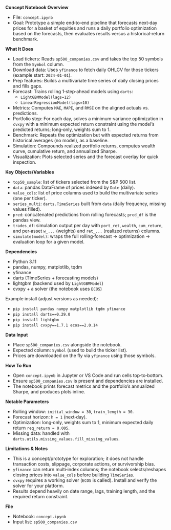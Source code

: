 **Concept Notebook Overview**

- File: `concept.ipynb`
- Goal: Prototype a simple end‑to‑end pipeline that forecasts next‑day prices for a basket of equities and runs a daily portfolio optimization based on the forecasts, then evaluates results versus a historical‑return benchmark.

**What It Does**

- Load tickers: Reads `sp500_companies.csv` and takes the top 50 symbols from the `Symbol` column.
- Download data: Uses `yfinance` to fetch daily OHLCV for those tickers (example start: `2024‑01‑01`).
- Prep features: Builds a multivariate time series of daily closing prices and fills gaps.
- Forecast: Trains rolling 1‑step‑ahead models using `darts`:
  - `LightGBMModel(lags=12)`
  - `LinearRegressionModel(lags=10)`
- Metrics: Computes `MAE`, `MAPE`, and `RMSE` on the aligned actuals vs. predictions.
- Portfolio step: For each day, solves a minimum‑variance optimization in `cvxpy` with a minimum expected return constraint using the model’s predicted returns; long‑only, weights sum to 1.
- Benchmark: Repeats the optimization but with expected returns from historical averages (no model), as a baseline.
- Simulation: Compounds realized portfolio returns, computes wealth curve, cumulative return, and annualized Sharpe.
- Visualization: Plots selected series and the forecast overlay for quick inspection.

**Key Objects/Variables**

- `top50_sample`: list of tickers selected from the S&P 500 list.
- `data`: pandas DataFrame of prices indexed by `Date` (daily).
- `value_cols`: list of price columns used to build the multivariate series (one per ticker).
- `series_multi`: `darts.TimeSeries` built from `data` (daily frequency, missing values filled).
- `pred`: concatenated predictions from rolling forecasts; `pred_df` is the pandas view.
- `trades_df`: simulation output per day with `port_ret`, `wealth`, `cum_return`, and per‑asset `w_...` (weights) and `ret_...` (realized returns) columns.
- `simulate(model)`: wraps the full rolling‑forecast → optimization → evaluation loop for a given model.

**Dependencies**

- Python 3.11 
- pandas, numpy, matplotlib, tqdm
- yfinance
- darts (TimeSeries + forecasting models)
- lightgbm (backend used by `LightGBMModel`)
- cvxpy + a solver (the notebook uses `ECOS`)

Example install (adjust versions as needed):

- `pip install pandas numpy matplotlib tqdm yfinance` 
- `pip install darts==0.29.0`
- `pip install lightgbm`
- `pip install cvxpy==1.7.1 ecos==2.0.14`

**Data Input**

- Place `sp500_companies.csv` alongside the notebook.
- Expected column: `Symbol` (used to build the ticker list).
- Prices are downloaded on the fly via `yfinance` using those symbols.

**How To Run**

- Open `concept.ipynb` in Jupyter or VS Code and run cells top‑to‑bottom.
- Ensure `sp500_companies.csv` is present and dependencies are installed.
- The notebook prints forecast metrics and the portfolio’s annualized Sharpe, and produces plots inline.

**Notable Parameters**

- Rolling window: `initial_window = 30`, `train_length = 30`.
- Forecast horizon: `h = 1` (next‑day).
- Optimization: long‑only, weights sum to 1, minimum expected daily return `req_return = 0.005`.
- Missing data: handled with `darts.utils.missing_values.fill_missing_values`.

**Limitations & Notes**

- This is a concept/prototype for exploration; it does not handle transaction costs, slippage, corporate actions, or survivorship bias.
- `yfinance` can return multi‑index columns; the notebook selects/reshapes closing prices into `value_cols` before building `TimeSeries`.
- `cvxpy` requires a working solver (`ECOS` is called). Install and verify the solver for your platform.
- Results depend heavily on date range, lags, training length, and the required return constraint.

**File**

- Notebook: `concept.ipynb`
- Input list: `sp500_companies.csv`